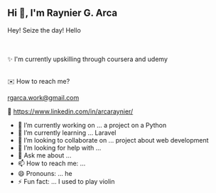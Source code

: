 ## Hi 👋, I'm Raynier G. Arca

Hey!
Seize the day! 
Hello
<br> 
<br><br>

:sparkles: I'm currently upskilling through coursera and udemy <br> <br>

:envelope: How to reach me? 

rgarca.work@gmail.com 

📩 https://www.linkedin.com/in/arcaraynier/




<!--
**arcaraynier/arcaraynier** is a ✨ _special_ ✨ repository because its `README.md` (this file) appears on your GitHub profile.
hello this would be a great day

Here are some ideas to get you started:

you know there are certain things in life that needs to be planned and achieved. 
you can do it self! 

Learn new skill and explore for more!
-->

- 🔭 I’m currently working on ... a project on a Python
- 🌱 I’m currently learning ... Laravel
- 👯 I’m looking to collaborate on ... project about web development  
- 🤔 I’m looking for help with ... 
- 💬 Ask me about ... 
- 📫 How to reach me: ...
- 😄 Pronouns: ... he
- ⚡ Fun fact: ... I used to play violin

